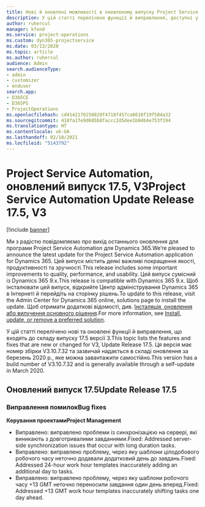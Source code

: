 ```yaml
---
title: Нові й оновлені можливості в оновленому випуску Project Service Automation 17.5, виправлення, версії 3
description: У цій статті перелічено функції й виправлення, доступні у випуску Project Service Automation 17.5 версії 3.
author: ruhercul
manager: kfend
ms.service: project-operations
ms.custom: dyn365-projectservice
ms.date: 03/13/2020
ms.topic: article
ms.author: ruhercul
audience: Admin
search.audienceType:
- admin
- customizer
- enduser
search.app:
- D365CE
- D365PS
- ProjectOperations
ms.openlocfilehash: cd4142176258820f4718f457ca8610f19f584a32
ms.sourcegitcommit: 418fa1fe9d605b8faccc2d5dee1b04b4e753f194
ms.translationtype: HT
ms.contentlocale: uk-UA
ms.lasthandoff: 02/10/2021
ms.locfileid: "5143792"
---
```

# <a name="project-service-automation-update-release-175-v3"></a><span data-ttu-id="733af-103">Project Service Automation, оновлений випуск 17.5, V3</span><span class="sxs-lookup"><span data-stu-id="733af-103">Project Service Automation Update Release 17.5, V3</span></span>

[!include [banner](../includes/psa-now-project-operations.md)]

<span data-ttu-id="733af-104">Ми з радістю повідомляємо про вихід останнього оновлення для програми Project Service Automation для Dynamics 365.</span><span class="sxs-lookup"><span data-stu-id="733af-104">We’re pleased to announce the latest update for the Project Service Automation application for Dynamics 365.</span></span> <span data-ttu-id="733af-105">Цей випуск містить деякі важливі покращення якості, продуктивності та зручності.</span><span class="sxs-lookup"><span data-stu-id="733af-105">This release includes some important improvements to quality, performance, and usability.</span></span>  <span data-ttu-id="733af-106">Цей випуск сумісний із Dynamics 365 9.x.</span><span class="sxs-lookup"><span data-stu-id="733af-106">This release is compatible with Dynamics 365 9.x.</span></span> <span data-ttu-id="733af-107">Щоб інсталювати цей випуск, відкрийте Центр адміністрування Dynamics 365 в Інтернеті й перейдіть на сторінку рішень.</span><span class="sxs-lookup"><span data-stu-id="733af-107">To update to this release, visit the Admin Center for Dynamics 365 online, solutions page to install the update.</span></span> <span data-ttu-id="733af-108">Щоб отримати додаткові відомості, див. [Інсталяція, оновлення або вилучення основного рішення](https://docs.microsoft.com/power-platform/admin/install-remove-preferred-solution).</span><span class="sxs-lookup"><span data-stu-id="733af-108">For more information, see [Install, update, or remove a preferred solution](https://docs.microsoft.com/power-platform/admin/install-remove-preferred-solution).</span></span>

<span data-ttu-id="733af-109">У цій статті перелічено нові та оновлені функції й виправлення, що входять до складу випуску 17.5 версії 3.</span><span class="sxs-lookup"><span data-stu-id="733af-109">This topic lists the features and fixes that are new or changed for V3, Update Release 17.5.</span></span> <span data-ttu-id="733af-110">Ця версія має номер збірки V3.10.7.32 та зазвичай надається в складі оновлення за березень 2020 р., яке можна завантажити самостійно.</span><span class="sxs-lookup"><span data-stu-id="733af-110">This version has a build number of V3.10.7.32 and is generally available through a self-update in March 2020.</span></span>


## <a name="update-release-175"></a><span data-ttu-id="733af-111">Оновлений випуск 17.5</span><span class="sxs-lookup"><span data-stu-id="733af-111">Update Release 17.5</span></span>

### <a name="bug-fixes"></a><span data-ttu-id="733af-112">Виправлення помилок</span><span class="sxs-lookup"><span data-stu-id="733af-112">Bug fixes</span></span>


<span data-ttu-id="733af-113">**Керування проектами**</span><span class="sxs-lookup"><span data-stu-id="733af-113">**Project Management**</span></span>

- <span data-ttu-id="733af-114">Виправлено: виправлено проблеми із синхронізацією на сервері, які виникають з довготривалими завданнями.</span><span class="sxs-lookup"><span data-stu-id="733af-114">Fixed: Addressed server-side synchronization issues that occur with long duration tasks.</span></span>
- <span data-ttu-id="733af-115">Виправлено: виправлено проблему, через яку шаблони цілодобового робочого часу неточно додавали додатковий день до завдань.</span><span class="sxs-lookup"><span data-stu-id="733af-115">Fixed: Addressed 24-hour work hour templates inaccurately adding an additional day to tasks.</span></span>
- <span data-ttu-id="733af-116">Виправлено: виправлено проблему, через яку шаблони робочого часу +13 GMT неточно переносили завдання один день вперед.</span><span class="sxs-lookup"><span data-stu-id="733af-116">Fixed: Addressed +13 GMT work hour templates inaccurately shifting tasks one day ahead.</span></span>

